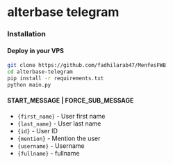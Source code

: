 # alterbase telegram
 
### Installation

#### Deploy in your VPS
````bash
git clone https://github.com/fadhilarab47/MenfesFWB
cd alterbase-telegram
pip install -r requirements.txt
python main.py
````

#### START_MESSAGE | FORCE_SUB_MESSAGE

* `{first_name}` - User first name
* `{last_name}` - User last name
* `{id}` - User ID
* `{mention}` - Mention the user
* `{username}` - Username
* `{fullname}` - fullname
